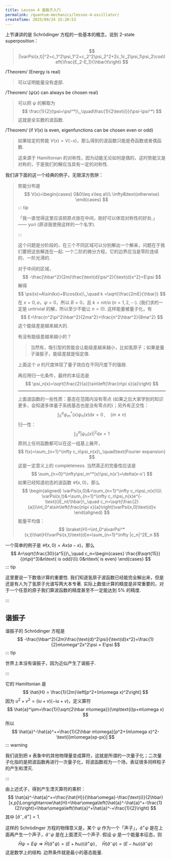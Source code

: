 ```yaml
---
title: Lesson 4 谐振子入门
permalink: /quantum-mechanics/lesson-4-oscillator/
createTime: 2025/09/24 15:20:53
---
```

上节课讲的是 Schrödinger 方程的一些基本的概念，说到 2-state superposition：

> $$
> |\varPsi(x,t)|^2=c_1^2\psi_1^2+c_2^2\psi_2^2+2c_1c_2\psi_1\psi_2\cos\left(\frac{E_2-E_1}{\hbar}t\right)
> $$

/Theorem/ (Energy is real)

> 可以证明能量没有虚部.

/Theorem/ ($\psi(x)$ can always be chosen real)

> 可以把 $\psi$ 的解取为
> $$
> \frac{1}{2}(\psi+\psi^*)\,,\quad\frac{1}{2\text{i}}(\psi-\psi^*)
> $$
> 这就是全实数的波函数.

/Theorem/ (if $V(x)$ is even, eigenfunctions can be chosen even or odd)

> 如果给定的势能 $V(x)=V(-x)$，那么得到的波函数只能是奇函数或者偶函数.
>
> 这来源于 Hamiltonian 的对称性，因为动能无论如何是偶的，这时势能又是对称的，于是我们的解应当具有一定的对称性.

我们讲下面的这一个经典的例子，无限深方势阱：

> 势能分布是
> $$
> V(x)=\begin{cases}
> 0&0\leq x\leq a\\\\
> \infty&\text{otherwise}
> \end{cases}
> $$
> ::: tip
>
> 「我一直觉得这里应该把原点放在中间，刚好可以体现对称性的好处.」—— yuri (原谅我使用这样的一个名字).
>
> :::
>
> 这个问题是分阶段的，在三个不同区域可以分别解出一个解来，问题在于我们要把这些解连在一起. 一个二阶的微分方程，它的边界应当是零阶连续的、一阶光滑的.
>
> 对于中间的区域，
> $$
> -\frac{\hbar^2}{2m}\frac{\text{d}\psi^2}{\text{d}x^2}=E\psi
> $$
> 解得
> $$
> \psi(x)=A\sin(kx)+B\cos(kx)\,,\quad k =\sqrt{\frac{2mE}{\hbar}}
> $$
> 在 $x=0,a$，$\psi=0$，所以 $B=0$，且 $k=n\pi/a$ ($n=1,2,\cdots$). (我们求的一定是 untrivial 的解，所以至少不能让 $n=0$). 这样能量被量子化，有
> $$
> E=\frac{n^2\pi^2\hbar^2}{2ma^2}=\frac{n^2\hbar^2}{8ma^2}
> $$
> 这个能级差是越来越大的.
>
> 有没有能级差越来越小的？
>
> > 当然有，吸引型的势能会让能级差越来越小，比如氢原子；如果是量子谐振子，能级差就是恒定值.
>
> 上面这个 $a$ 的尺度体现了量子效应在不同尺度下的强弱.
>
> 再应用归一化条件，最终的本征态是
> $$
> \psi_n(x)=\sqrt{\frac{2}{a}}\sin\left(\frac{n\pi x}{a}\right)
> $$
>
> ---
>
> 上面波函数的一些性质：基态在范围内没有零点 (如果之后大家学到的知识更多，会知道多体量子系统基态也是没有零点的)；另外有正交性：
> $$
> \int_0^a\psi_m^*(x)\psi_n(x)\text{d}x=0\,,\quad(m\neq n)
> $$
> 归一性：
> $$
> \int_0^a|\psi_n(x)|^2\text{d}x=1
> $$
> 原则上任何函数都可以在这一组基上展开，
> $$
> f(x)=\sum_{n=1}^\infty c_n\psi_n(x)\,,\quad\text{Fourier expansion}
> $$
> 这是一定意义上的 completeness. 当然真正的完备性应该是
> $$
> \sum_{n=0}^\infty\psi_m^*(x)\psi_n(x')=\delta(x-x')
> $$
> 如果已经知道初态的波函数 $\varPsi(x,0)$，那么
> $$
> \begin{aligned}
> \varPsi(x,0)&=\sum_{n=1}^\infty c_n\psi_n(x)\\\\
> \varPsi(x,t)&=\sum_{n=1}^\infty c_n\psi_n(x)e^{-\text{i}E_nt/\hbar}\,,\quad c_n=\sqrt{\frac{2}{a}}\int_0^a\sin\left(\frac{n\pi x}{a}\right)\varPsi(x,0)\text{d}x
> \end{aligned}
> $$
> 能量平均值：
> $$
> \braket{H}=\int_0^a\varPsi^*(x,t)\hat{H}\varPsi(x,t)\text{d}x=\sum_{n=1}^\infty |c_n|^2E_n
> $$

一个简单的例子是 $\varPsi(x,0)=Ax(a-x)$，那么
$$
A=\sqrt{\frac{30}{a^5}}\,,\quad c_n=\begin{cases}
\frac{8\sqrt{15}}{(n\pi)^3}&n\text{ is odd}\\\\
0&n\text{ is even}
\end{cases}
$$
::: tip

这里要说一下数值计算的重要性. 我们知道氢原子波函数已经能完全解出来，但是还是有人为了氢原子光谱写两大本专著. 实际上数值计算的精度是非常重要的，对于一个任意的原子我们算波函数的精度甚至不一定能达到 $5\%$ 的精度.

:::

## 谐振子

谐振子的 Schrödinger 方程是
$$
-\frac{\hbar^2}{2m}\frac{\text{d}^2\psi}{\text{d}x^2}+\frac{1}{2}m\omega^2x^2\psi = E\psi
$$
::: tip

世界上本没有谐振子，因为近似产生了谐振子.

:::

它的 Hamiltonian 是
$$
\hat{H} = \frac{1}{2m}\left[p^2+(m\omega x)^2\right]
$$
因为 $u^2+v^2=(\text{i}u+v)(-\text{i}u+v)$，定义算符
$$
\hat{a}^\pm=\frac{1}{\sqrt{2\hbar m\omega}}(\mp\text{i}p+m\omega x)
$$
所以
$$
\hat{a}^-\hat{a}^+=\frac{1}{2\hbar m\omega}[p^2+(m\omega x)^2-\text{i}m\omega(xp-px)]
$$
::: warning

我们说到把 $x$ 表象中的其他物理量变成算符，这就是所谓的一次量子化；二次量子化指的是把波函数再进行一次量子化，将波函数视为一个场，表征很多同样粒子的产生和湮灭.

:::

由上述式子，得到产生湮灭算符的乘积：
$$
\hat{a}^-\hat{a}^+=\frac{\hat{H}}{\hbar\omega}-\frac{\text{i}}{2\hbar}[x,p]\Longrightarrow\hat{H}=\hbar\omega\left(\hat{a}^-\hat{a}^+-\frac{1}{2}\right)=\hbar\omega\left(\hat{a}^+\hat{a}^-+\frac{1}{2}\right)
$$
其中 $[\hat{a}^-,\hat{a}^+]=1$.

这样的 Schrödinger 方程的物理意义是，某个 $\psi$ 作为一个「声子」，$\hat{a}^+\psi$ 是在上面再产生一个声子，$\hat{a}^-\psi$ 是在上面湮灭一个声子. 假设 $\psi$ 是一个能量本征态，则
$$
\hat{H}\psi=E\psi\Longrightarrow\hat{H}(\hat{a}^+\psi)=(E+\hbar\omega)(\hat{a}^+\psi)\,,\quad\hat{H}(\hat{a}^-\psi)=(E-\hbar\omega)(\hat{a}^-\psi)
$$
这是数学上的结构. 边界条件就是最小的基态能量.